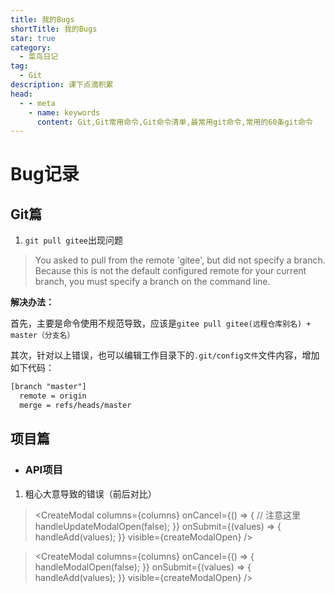 ```yaml
---
title: 我的Bugs
shortTitle: 我的Bugs
star: true
category:
  - 菜鸟日记
tag:
  - Git
description: 课下点滴积累
head:
  - - meta
    - name: keywords
      content: Git,Git常用命令,Git命令清单,最常用git命令,常用的60条git命令 
---
```


# Bug记录

## Git篇

1. `git pull gitee`出现问题

> You asked to pull from the remote 'gitee', but did not specify
> a branch. Because this is not the default configured remote
> for your current branch, you must specify a branch on the command line.

**解决办法：**

首先，主要是命令使用不规范导致，应该是`gitee pull gitee(远程仓库别名) + master（分支名） `

其次，针对以上错误，也可以编辑工作目录下的`.git/config文件`文件内容，增加如下代码：

```xml
[branch "master"]
  remote = origin
  merge = refs/heads/master
```







## 项目篇

* ### API项目

1. 粗心大意导致的错误（前后对比）

> <CreateModal
>         columns={columns}
>         onCancel={() => {
>           // 注意这里
>           handleUpdateModalOpen(false);
>         }}
>         onSubmit={(values) => {
>           handleAdd(values);
>         }}
>         visible={createModalOpen}
> />



> <CreateModal
>         columns={columns}
>         onCancel={() => {
>           handleModalOpen(false);
>         }}
>         onSubmit={(values) => {
>           handleAdd(values);
>         }}
>         visible={createModalOpen} 
> />

